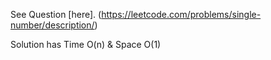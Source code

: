 See Question [here]. (https://leetcode.com/problems/single-number/description/)

Solution has Time O(n) & Space O(1)
